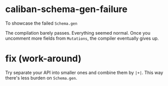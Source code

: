# caliban-schema-gen-failure
To showcase the failed `Schema.gen`

The compilation barely passes. Everything seemed normal. Once you uncomment more fields from `Mutations`, the compiler eventually gives up.

# fix (work-around)

Try separate your API into smaller ones and combine them by `|+|`. This way there's less burden on `Schema.gen`.
